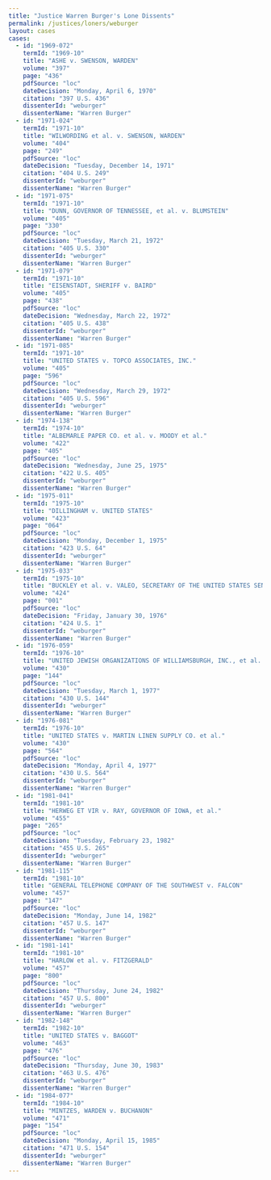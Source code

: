 ```yaml
---
title: "Justice Warren Burger's Lone Dissents"
permalink: /justices/loners/weburger
layout: cases
cases:
  - id: "1969-072"
    termId: "1969-10"
    title: "ASHE v. SWENSON, WARDEN"
    volume: "397"
    page: "436"
    pdfSource: "loc"
    dateDecision: "Monday, April 6, 1970"
    citation: "397 U.S. 436"
    dissenterId: "weburger"
    dissenterName: "Warren Burger"
  - id: "1971-024"
    termId: "1971-10"
    title: "WILWORDING et al. v. SWENSON, WARDEN"
    volume: "404"
    page: "249"
    pdfSource: "loc"
    dateDecision: "Tuesday, December 14, 1971"
    citation: "404 U.S. 249"
    dissenterId: "weburger"
    dissenterName: "Warren Burger"
  - id: "1971-075"
    termId: "1971-10"
    title: "DUNN, GOVERNOR OF TENNESSEE, et al. v. BLUMSTEIN"
    volume: "405"
    page: "330"
    pdfSource: "loc"
    dateDecision: "Tuesday, March 21, 1972"
    citation: "405 U.S. 330"
    dissenterId: "weburger"
    dissenterName: "Warren Burger"
  - id: "1971-079"
    termId: "1971-10"
    title: "EISENSTADT, SHERIFF v. BAIRD"
    volume: "405"
    page: "438"
    pdfSource: "loc"
    dateDecision: "Wednesday, March 22, 1972"
    citation: "405 U.S. 438"
    dissenterId: "weburger"
    dissenterName: "Warren Burger"
  - id: "1971-085"
    termId: "1971-10"
    title: "UNITED STATES v. TOPCO ASSOCIATES, INC."
    volume: "405"
    page: "596"
    pdfSource: "loc"
    dateDecision: "Wednesday, March 29, 1972"
    citation: "405 U.S. 596"
    dissenterId: "weburger"
    dissenterName: "Warren Burger"
  - id: "1974-138"
    termId: "1974-10"
    title: "ALBEMARLE PAPER CO. et al. v. MOODY et al."
    volume: "422"
    page: "405"
    pdfSource: "loc"
    dateDecision: "Wednesday, June 25, 1975"
    citation: "422 U.S. 405"
    dissenterId: "weburger"
    dissenterName: "Warren Burger"
  - id: "1975-011"
    termId: "1975-10"
    title: "DILLINGHAM v. UNITED STATES"
    volume: "423"
    page: "064"
    pdfSource: "loc"
    dateDecision: "Monday, December 1, 1975"
    citation: "423 U.S. 64"
    dissenterId: "weburger"
    dissenterName: "Warren Burger"
  - id: "1975-033"
    termId: "1975-10"
    title: "BUCKLEY et al. v. VALEO, SECRETARY OF THE UNITED STATES SENATE, et al."
    volume: "424"
    page: "001"
    pdfSource: "loc"
    dateDecision: "Friday, January 30, 1976"
    citation: "424 U.S. 1"
    dissenterId: "weburger"
    dissenterName: "Warren Burger"
  - id: "1976-059"
    termId: "1976-10"
    title: "UNITED JEWISH ORGANIZATIONS OF WILLIAMSBURGH, INC., et al. v. CAREY, GOVERNOR OF NEW YORK, et al."
    volume: "430"
    page: "144"
    pdfSource: "loc"
    dateDecision: "Tuesday, March 1, 1977"
    citation: "430 U.S. 144"
    dissenterId: "weburger"
    dissenterName: "Warren Burger"
  - id: "1976-081"
    termId: "1976-10"
    title: "UNITED STATES v. MARTIN LINEN SUPPLY CO. et al."
    volume: "430"
    page: "564"
    pdfSource: "loc"
    dateDecision: "Monday, April 4, 1977"
    citation: "430 U.S. 564"
    dissenterId: "weburger"
    dissenterName: "Warren Burger"
  - id: "1981-041"
    termId: "1981-10"
    title: "HERWEG ET VIR v. RAY, GOVERNOR OF IOWA, et al."
    volume: "455"
    page: "265"
    pdfSource: "loc"
    dateDecision: "Tuesday, February 23, 1982"
    citation: "455 U.S. 265"
    dissenterId: "weburger"
    dissenterName: "Warren Burger"
  - id: "1981-115"
    termId: "1981-10"
    title: "GENERAL TELEPHONE COMPANY OF THE SOUTHWEST v. FALCON"
    volume: "457"
    page: "147"
    pdfSource: "loc"
    dateDecision: "Monday, June 14, 1982"
    citation: "457 U.S. 147"
    dissenterId: "weburger"
    dissenterName: "Warren Burger"
  - id: "1981-141"
    termId: "1981-10"
    title: "HARLOW et al. v. FITZGERALD"
    volume: "457"
    page: "800"
    pdfSource: "loc"
    dateDecision: "Thursday, June 24, 1982"
    citation: "457 U.S. 800"
    dissenterId: "weburger"
    dissenterName: "Warren Burger"
  - id: "1982-148"
    termId: "1982-10"
    title: "UNITED STATES v. BAGGOT"
    volume: "463"
    page: "476"
    pdfSource: "loc"
    dateDecision: "Thursday, June 30, 1983"
    citation: "463 U.S. 476"
    dissenterId: "weburger"
    dissenterName: "Warren Burger"
  - id: "1984-077"
    termId: "1984-10"
    title: "MINTZES, WARDEN v. BUCHANON"
    volume: "471"
    page: "154"
    pdfSource: "loc"
    dateDecision: "Monday, April 15, 1985"
    citation: "471 U.S. 154"
    dissenterId: "weburger"
    dissenterName: "Warren Burger"
---
```

